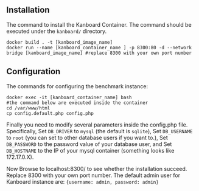 ## Installation ##
The command to install the Kanboard Container. The command should be executed under the `kanboard/` directory.
```
docker build . -t [kanboard_image_name]
docker run --name [kanboard_container_name ] -p 8300:80 -d --network bridge [kanboard_image_name] #replace 8300 with your own port number
```

## Configuration ##
The commands for configuring the benchmark instance:
```
docker exec -it [kanboard_container_name] bash
#the command below are executed inside the container
cd /var/www/html
cp config.default.php config.php
```
Finally you need to modify several parameters inside the config.php file. Specifically, Set `DB_DRIVER` to `mysql` (the default is `sqlite`), Set `DB_USERNAME` to `root` (you can set to other database users if you want to.), Set `DB_PASSWORD` to the password value of your database user, and Set `DB_HOSTNAME` to the IP of your mysql container (something looks like 172.17.0.X).

Now Browse to localhost:8300/ to see whether the installation succeed. Replace 8300 with your own port number.
The default admin user for Kanboard instance are: `{username: admin, password: admin}`